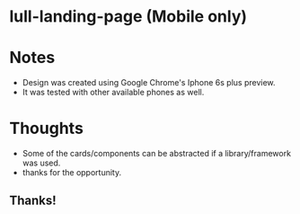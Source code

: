 # lull-landing-page (Mobile only)

# Notes
* Design was created using Google Chrome's Iphone 6s plus preview.
* It was tested with other available phones as well.

# Thoughts
* Some of the cards/components can be abstracted if a library/framework was used.
* thanks for the opportunity. 

## Thanks!
